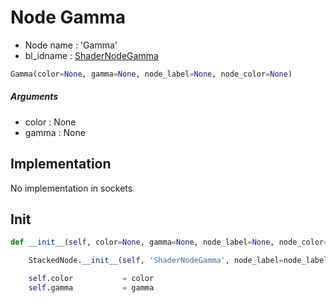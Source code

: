 # Node Gamma

- Node name : 'Gamma'
- bl_idname : [ShaderNodeGamma](https://docs.blender.org/api/current/bpy.types.ShaderNodeGamma.html)


``` python
Gamma(color=None, gamma=None, node_label=None, node_color=None)
```
##### Arguments

- color : None
- gamma : None

## Implementation

No implementation in sockets

## Init

``` python
def __init__(self, color=None, gamma=None, node_label=None, node_color=None):

    StackedNode.__init__(self, 'ShaderNodeGamma', node_label=node_label, node_color=node_color)

    self.color           = color
    self.gamma           = gamma
```
